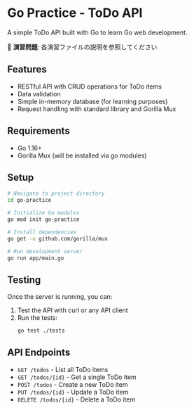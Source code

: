 # Go Practice - ToDo API

A simple ToDo API built with Go to learn Go web development.

📝 **演習問題**: 各演習ファイルの説明を参照してください

## Features
- RESTful API with CRUD operations for ToDo items
- Data validation
- Simple in-memory database (for learning purposes)
- Request handling with standard library and Gorilla Mux

## Requirements
- Go 1.16+
- Gorilla Mux (will be installed via go modules)

## Setup
```bash
# Navigate to project directory
cd go-practice

# Initialize Go modules
go mod init go-practice

# Install dependencies
go get -u github.com/gorilla/mux

# Run development server
go run app/main.go
```

## Testing
Once the server is running, you can:

1. Test the API with curl or any API client
2. Run the tests:
   ```bash
   go test ./tests
   ```

## API Endpoints
- `GET /todos` - List all ToDo items
- `GET /todos/{id}` - Get a single ToDo item
- `POST /todos` - Create a new ToDo item
- `PUT /todos/{id}` - Update a ToDo item
- `DELETE /todos/{id}` - Delete a ToDo item